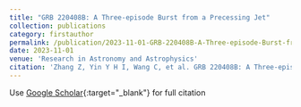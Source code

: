 ```yaml
---
title: "GRB 220408B: A Three-episode Burst from a Precessing Jet"
collection: publications
category: firstauthor
permalink: /publication/2023-11-01-GRB-220408B-A-Three-episode-Burst-from-a-Precessing-Jet
date: 2023-11-01
venue: 'Research in Astronomy and Astrophysics'
citation: 'Zhang Z, Yin Y H I, Wang C, et al. GRB 220408B: A Three-episode Burst from a Precessing Jet[J]. Research in Astronomy and Astrophysics, 2023, 23(11): 115023.'
---
```

Use [Google Scholar](https://scholar.google.com/scholar?q=GRB+220408B:+A+Three+episode+Burst+from+a+Precessing+Jet){:target="_blank"} for full citation